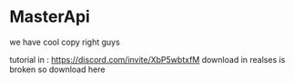 # MasterApi

we have cool copy right guys

tutorial in : https://discord.com/invite/XbP5wbtxfM
download in realses is broken so download here
